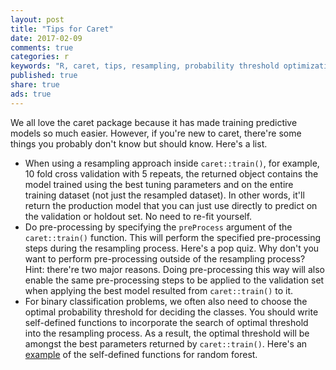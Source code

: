 ```yaml
---
layout: post
title: "Tips for Caret"
date: 2017-02-09 
comments: true
categories: r
keywords: "R, caret, tips, resampling, probability threshold optimization, preProcess, Optimizing probability thresholds for class imbalances"
published: true
share: true
ads: true
---
```


We all love the caret package because it has made training predictive models so much easier. However, if you're new to caret, there're some things you probably don't know but should know. Here's a list.

* When using a resampling approach inside `caret::train()`, for example, 10 fold cross validation with 5 repeats, the returned object contains the model trained using the best tuning parameters and on the entire training dataset (not just the resampled dataset). In other words, it'll return the production model that you can just use directly to predict on the validation or holdout set. No need to re-fit yourself.
* Do pre-processing by specifying the `preProcess` argument of the `caret::train()` function. This will perform the specified pre-processing steps during the resampling process. Here's a pop quiz. Why don't you want to perform pre-processing outside of the resampling process? Hint: there're two major reasons. Doing pre-processing this way will also enable the same pre-processing steps to be applied to the validation set when applying the best model resulted from `caret::train()` to it.
* For binary classification problems, we often also need to choose the optimal probability threshold for deciding the classes. You should write self-defined functions to incorporate the search of optimal threshold into the resampling process. As a result, the optimal threshold will be amongst the best parameters returned by `caret::train()`. Here's an [example](https://topepo.github.io/caret/using-your-own-model-in-train.html#Illustration5) of the self-defined functions for random forest. 
